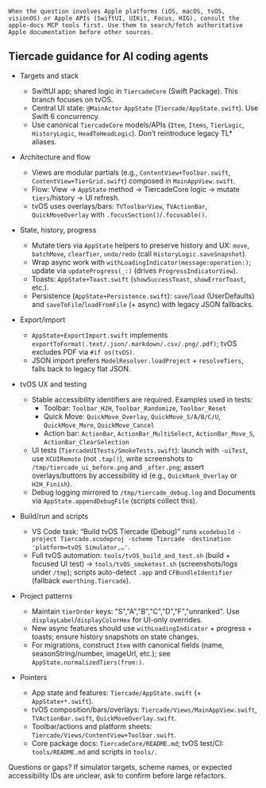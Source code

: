 ```instructions
When the question involves Apple platforms (iOS, macOS, tvOS, visionOS) or Apple APIs (SwiftUI, UIKit, Focus, HIG), consult the apple-docs MCP tools first. Use them to search/fetch authoritative Apple documentation before other sources.
```

## Tiercade guidance for AI coding agents

- Targets and stack
  - SwiftUI app; shared logic in `TiercadeCore` (Swift Package). This branch focuses on tvOS.
  - Central UI state: `@MainActor` `AppState` (`Tiercade/AppState.swift`). Use Swift 6 concurrency.
  - Use canonical `TiercadeCore` models/APIs (`Item`, `Items`, `TierLogic`, `HistoryLogic`, `HeadToHeadLogic`). Don’t reintroduce legacy TL* aliases.

- Architecture and flow
  - Views are modular partials (e.g., `ContentView+Toolbar.swift`, `ContentView+TierGrid.swift`) composed in `MainAppView.swift`.
  - Flow: View → `AppState` method → TiercadeCore logic → mutate `tiers`/history → UI refresh.
  - tvOS uses overlays/bars: `TVToolbarView`, `TVActionBar`, `QuickMoveOverlay` with `.focusSection()`/`.focusable()`.

- State, history, progress
  - Mutate tiers via `AppState` helpers to preserve history and UX: `move`, `batchMove`, `clearTier`, `undo/redo` (call `HistoryLogic.saveSnapshot`).
  - Wrap async work with `withLoadingIndicator(message:operation:)`; update via `updateProgress(_:)` (drives `ProgressIndicatorView`).
  - Toasts: `AppState+Toast.swift` (`showSuccessToast`, `showErrorToast`, etc.).
  - Persistence (`AppState+Persistence.swift`): `save`/`load` (UserDefaults) and `saveToFile`/`loadFromFile` (+ async) with legacy JSON fallbacks.

- Export/import
  - `AppState+ExportImport.swift` implements `exportToFormat(.text/.json/.markdown/.csv/.png/.pdf)`; tvOS excludes PDF via `#if os(tvOS)`.
  - JSON import prefers `ModelResolver.loadProject` + `resolveTiers`, falls back to legacy flat JSON.

- tvOS UX and testing
  - Stable accessibility identifiers are required. Examples used in tests:
    - Toolbar: `Toolbar_H2H`, `Toolbar_Randomize`, `Toolbar_Reset`
    - Quick Move: `QuickMove_Overlay`, `QuickMove_S/A/B/C/U`, `QuickMove_More`, `QuickMove_Cancel`
    - Action bar: `ActionBar`, `ActionBar_MultiSelect`, `ActionBar_Move_S`, `ActionBar_ClearSelection`
  - UI tests (`TiercadeUITests/SmokeTests.swift`): launch with `-uiTest`, use `XCUIRemote` (not `.tap()`), write screenshots to `/tmp/tiercade_ui_before.png` and `_after.png`; assert overlays/buttons by accessibility id (e.g., `QuickRank_Overlay` or `H2H_Finish`).
  - Debug logging mirrored to `/tmp/tiercade_debug.log` and Documents via `AppState.appendDebugFile` (scripts collect this).

- Build/run and scripts
  - VS Code task: “Build tvOS Tiercade (Debug)” runs `xcodebuild -project Tiercade.xcodeproj -scheme Tiercade -destination 'platform=tvOS Simulator,…'`.
  - Full tvOS automation: `tools/tvOS_build_and_test.sh` (build + focused UI test) → `tools/tvOS_smoketest.sh` (screenshots/logs under `/tmp`); scripts auto-detect `.app` and `CFBundleIdentifier` (fallback `eworthing.Tiercade`).

- Project patterns
  - Maintain `tierOrder` keys: "S","A","B","C","D","F","unranked". Use `displayLabel`/`displayColorHex` for UI-only overrides.
  - New async features should use `withLoadingIndicator` + progress + toasts; ensure history snapshots on state changes.
  - For migrations, construct `Item` with canonical fields (name, seasonString/number, imageUrl, etc.); see `AppState.normalizedTiers(from:)`.

- Pointers
  - App state and features: `Tiercade/AppState.swift` (+ `AppState+*.swift`).
  - tvOS composition/bars/overlays: `Tiercade/Views/MainAppView.swift`, `TVActionBar.swift`, `QuickMoveOverlay.swift`.
  - Toolbar/actions and platform sheets: `Tiercade/Views/ContentView+Toolbar.swift`.
  - Core package docs: `TiercadeCore/README.md`; tvOS test/CI: `tools/README.md` and scripts in `tools/`.

Questions or gaps? If simulator targets, scheme names, or expected accessibility IDs are unclear, ask to confirm before large refactors.
